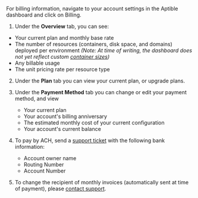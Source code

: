 For billing information, navigate to your account settings in the Aptible dashboard and click on Billing.

1. Under the **Overview** tab, you can see:
  - Your current plan and monthly base rate
  - The number of resources (containers, disk space, and domains) deployed per environment  _(Note: At time of writing, the dashboard does not yet reflect custom [container sizes](https://github.com/aptible/dashboard.aptible.com/issues/516))_
  - Any billable usage
  - The unit pricing rate per resource type

2. Under the **Plan** tab you can view your current plan, or upgrade plans.
3. Under the **Payment Method** tab you can change or edit your payment method, and view
    - Your current plan
    - Your account's billing anniversary
    - The estimated monthly cost of your current configuration
    - Your account's current balance

4. To pay by ACH, send a [support ticket](http://contact.aptible.com) with the following bank information:
    - Account owner name
    - Routing Number
    - Account Number

5. To change the recipient of monthly invoices (automatically sent at time of payment), please [contact support](http://contact.aptible.com).

